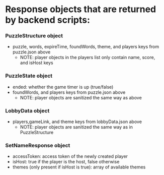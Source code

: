 # Response objects that are returned by backend scripts:
### PuzzleStructure object
- puzzle, words, expireTime, foundWords, theme, and players keys from puzzle.json above
    - NOTE: player objects in the players list only contain name, score, and isHost keys
### PuzzleState object
- ended: whether the game timer is up (true/false)
- foundWords, and players keys from puzzle.json above
    - NOTE: player objects are sanitized the same way as above
### LobbyData object
- players,gameLink, and theme keys from lobbyData.json above
    - NOTE: player objects are sanitized the same way as in PuzzleStructure
### SetNameResponse object
- accessToken: access token of the newly created player
- isHost: true if the player is the host, false otherwise
- themes (only present if isHost is true): array of available themes